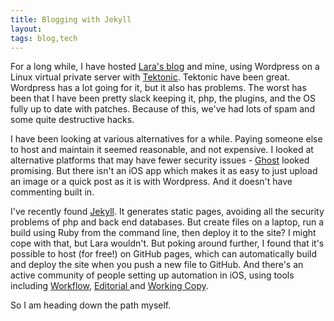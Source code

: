 ```yaml
--- 
title: Blogging with Jekyll
layout: 
tags: blog,tech
--- 
```

For a long while, I have hosted [Lara's blog](http://lara.nettle.org/blog) and mine, using Wordpress on a Linux virtual private server with [Tektonic](http://www.tektonic.net). Tektonic have been great. Wordpress has a lot going for it, but it also has problems. The worst has been that I have been pretty slack keeping it, php, the plugins, and the OS fully up to date with patches. Because of this, we've had lots of spam and some quite destructive hacks.

I have been looking at various alternatives for a while. Paying someone else to host and maintain it seemed reasonable, and not expensive. I looked at alternative platforms that may have fewer security issues - [Ghost](https://ghost.org) looked promising. But there isn't an iOS app which makes it as easy to just upload an image or a quick post as it is with Wordpress. And it doesn't have commenting built in.

I've recently found [Jekyll](https://jekyllrb.com). It generates static pages, avoiding all the security problems of php and back end databases. But create files on a laptop, run a build using Ruby from the command line, then deploy it to the site? I might cope with that, but Lara wouldn't. But poking around further, I found that it's possible to host (for free!) on GitHub pages, which can automatically build and deploy  the site when you push a new file to GitHub. And there's an active community of people setting up automation in iOS, using tools including [Workflow](https://workflow.is), [Editorial ](http://omz-software.com/editorial/) and [Working Copy](https://workingcopyapp.com).
 
 So I am heading down the path myself.